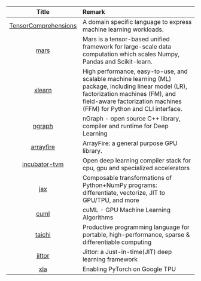 | Title | Remark |
| :----: | :---- |
|[TensorComprehensions](https://github.com/facebookresearch/TensorComprehensions)|A domain specific language to express machine learning workloads. |
|[mars](https://github.com/mars-project/mars)|Mars is a tensor-based unified framework for large-scale data computation which scales Numpy, Pandas and Scikit-learn.|
|[xlearn](https://github.com/aksnzhy/xlearn)|High performance, easy-to-use, and scalable machine learning (ML) package, including linear model (LR), factorization machines (FM), and field-aware factorization machines (FFM) for Python and CLI interface.|
|[ngraph](https://github.com/NervanaSystems/ngraph)|nGraph - open source C++ library, compiler and runtime for Deep Learning |
|[arrayfire](https://github.com/arrayfire/arrayfire)|ArrayFire: a general purpose GPU library.|
|[incubator-tvm](https://github.com/apache/incubator-tvm)|Open deep learning compiler stack for cpu, gpu and specialized accelerators|
|[jax](https://github.com/google/jax)|Composable transformations of Python+NumPy programs: differentiate, vectorize, JIT to GPU/TPU, and more|
|[cuml](https://github.com/rapidsai/cuml)|cuML - GPU Machine Learning Algorithms|
|[taichi](https://github.com/taichi-dev/taichi)|Productive programming language for portable, high-performance, sparse & differentiable computing|
|[jittor](https://github.com/Jittor/Jittor)|Jittor: a Just-in-time(JIT) deep learning framework|
|[xla](https://github.com/pytorch/xla)|Enabling PyTorch on Google TPU|